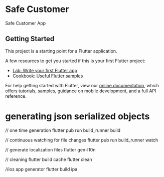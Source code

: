# Safe Customer

Safe Customer App

## Getting Started

This project is a starting point for a Flutter application.

A few resources to get you started if this is your first Flutter project:

- [Lab: Write your first Flutter app](https://flutter.dev/docs/get-started/codelab)
- [Cookbook: Useful Flutter samples](https://flutter.dev/docs/cookbook)

For help getting started with Flutter, view our
[online documentation](https://flutter.dev/docs), which offers tutorials,
samples, guidance on mobile development, and a full API reference.

# generating json serialized objects

// one time generation
flutter pub run build_runner build

// continuous watching for file changes
flutter pub run build_runner watch

// generate localization files
flutter gen-l10n

// cleaning flutter build cache
flutter clean

//ios app generator
flutter build ipa 